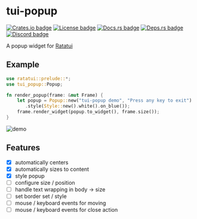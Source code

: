 # tui-popup

[![Crates.io badge]][tui-popup crate]
[![License badge]](./LICENSE)
[![Docs.rs badge]][tui-popup docs]
[![Deps.rs badge]][Deps.rs Dependency status]
[![Discord badge]][Ratatui Discord]
<!-- [![Codecov.io badge]][Code Coverage status] -->

<!-- cargo-rdme start -->

A popup widget for [Ratatui](https://ratatui.rs)

## Example

```rust
use ratatui::prelude::*;
use tui_popup::Popup;

fn render_popup(frame: &mut Frame) {
    let popup = Popup::new("tui-popup demo", "Press any key to exit")
       .style(Style::new().white().on_blue());
    frame.render_widget(popup.to_widget(), frame.size());
}
```

<!-- cargo-rdme end -->

![demo](./demo.png)

## Features

- [x] automatically centers
- [x] automatically sizes to content
- [x] style popup
- [ ] configure size / position
- [ ] handle text wrapping in body -> size
- [ ] set border set / style
- [ ] mouse / keyboard events for moving
- [ ] mouse / keyboard events for close action

[Crates.io badge]: https://img.shields.io/crates/v/tui-popup?logo=rust&style=for-the-badge
[tui-popup crate]: https://crates.io/crates/tui-popup
[License badge]: https://img.shields.io/crates/l/tui-popup?style=for-the-badge
[Docs.rs badge]: https://img.shields.io/docsrs/tui-popup?logo=rust&style=for-the-badge
[Deps.rs badge]: https://deps.rs/repo/github/joshka/tui-popup/status.svg?style=for-the-badge
[Discord badge]: https://img.shields.io/discord/1070692720437383208?label=ratatui+discord&logo=discord&style=for-the-badge
[tui-popup docs]: https://docs.rs/crate/tui-popup/
[Deps.rs Dependency status]: https://deps.rs/repo/github/joshka/tui-popup
[Ratatui Discord]: https://discord.gg/pMCEU9hNEj
